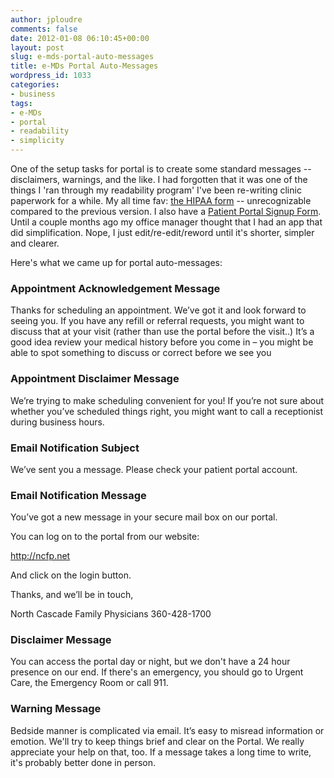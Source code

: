 ```yaml
---
author: jploudre
comments: false
date: 2012-01-08 06:10:45+00:00
layout: post
slug: e-mds-portal-auto-messages
title: e-MDs Portal Auto-Messages
wordpress_id: 1033
categories:
- business
tags:
- e-MDs
- portal
- readability
- simplicity
---
```


One of the setup tasks for portal is to create some standard messages -- disclaimers, warnings, and the like.  I had forgotten that it  was one of the things I 'ran through my readability program' I've been re-writing clinic paperwork for a while. My all time fav: [the HIPAA form](http://unchart.com/2011/hipaa-form/) -- unrecognizable compared to the previous version. I also have a [Patient Portal Signup Form](http://unchart.com/2011/patient-portal-form/). Until a couple months ago my office manager thought that I had an app that did simplification. Nope, I just edit/re-edit/reword until it's shorter, simpler and clearer.

Here's what we came up for portal auto-messages:

### Appointment Acknowledgement Message

Thanks for scheduling an appointment. We’ve got it and look forward to seeing you.  If you have any refill or referral requests, you might want to discuss that at your visit (rather than use the portal before the visit..) It’s a good idea review your medical history before you come in – you might be able to spot something to discuss or correct before we see you

### Appointment Disclaimer Message

We’re trying to make scheduling convenient for you! If you’re not sure about whether you’ve scheduled things right, you might want to call a receptionist during business hours.

### Email Notification Subject

We’ve sent you a message. Please check your patient portal account.

### Email Notification Message

You’ve got a new message in your secure mail box on our portal.

You can log on to the portal from our website:

http://ncfp.net

And click on the login button. 

Thanks, and we’ll be in touch,

North Cascade Family Physicians
360-428-1700

### Disclaimer Message

You can access the portal day or night, but we don't have a 24 hour presence on our end. If there's an emergency, you should go to Urgent Care, the Emergency Room or call 911. 

### Warning Message

Bedside manner is complicated via email. It’s easy to misread information or emotion. We'll try to keep things brief and clear on the Portal. We really appreciate your help on that, too. If a message takes a long time to write, it's probably better done in person.
